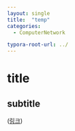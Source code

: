 ```yaml
---
layout: single
title:  "temp"
categories: 
  - ComputerNetwork

typora-root-url: ../
---
```








# title



## subtitle



([링크](https://inpa.tistory.com/entry/%ED%94%84%EB%A1%9C%EC%84%B8%EC%8A%A4-%EB%8D%B0%EB%AA%AC-%EC%84%9C%EB%B9%84%EC%8A%A4-%EC%A0%95%EB%A6%AC))
